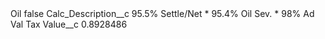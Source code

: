 <?xml version="1.0" encoding="UTF-8"?>
<CustomMetadata xmlns="http://soap.sforce.com/2006/04/metadata" xmlns:xsi="http://www.w3.org/2001/XMLSchema-instance" xmlns:xsd="http://www.w3.org/2001/XMLSchema">
    <label>Oil</label>
    <protected>false</protected>
    <values>
        <field>Calc_Description__c</field>
        <value xsi:type="xsd:string">95.5% Settle/Net * 95.4% Oil Sev. *  98% Ad Val Tax</value>
    </values>
    <values>
        <field>Value__c</field>
        <value xsi:type="xsd:double">0.8928486</value>
    </values>
</CustomMetadata>

